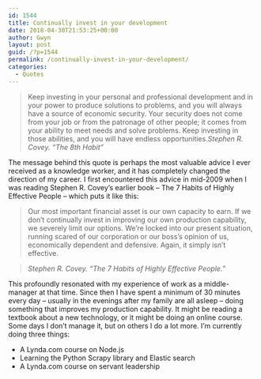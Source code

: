 ```yaml
---
id: 1544
title: Continually invest in your development
date: 2018-04-30T21:53:25+00:00
author: Gwyn
layout: post
guid: /?p=1544
permalink: /continually-invest-in-your-development/
categories:
  - Quotes
---
```

> Keep investing in your personal and professional development and in your power to produce solutions to problems, and you will always have a source of economic security. Your security does not come from your job or from the patronage of other people; it comes from your ability to meet needs and solve problems. Keep investing in those abilities, and you will have endless opportunities.<cite>Stephen R. Covey. &#8220;The 8th Habit&#8221;</cite>

The message behind this quote is perhaps the most valuable advice I ever received as a knowledge worker, and it has completely changed the direction of my career. I first encountered this advice in mid-2009 when I was reading Stephen R. Covey&#8217;s earlier book &#8211; The 7 Habits of Highly Effective People &#8211; which puts it like this:

> Our most important financial asset is our own capacity to earn. If we don’t continually invest in improving our own production capability, we severely limit our options. We’re locked into our present situation, running scared of our corporation or our boss’s opinion of us, economically dependent and defensive. Again, it simply isn’t effective.
  
> <cite>Stephen R. Covey. “The 7 Habits of Highly Effective People.”</cite>

This profoundly resonated with my experience of work as a middle-manager at that time. Since then I have spent a minimum of 30 minutes every day &#8211; usually in the evenings after my family are all asleep &#8211; doing something that improves my production capability. It might be reading a textbook about a new technology, or it might be doing an online course. Some days I don&#8217;t manage it, but on others I do a lot more. I&#8217;m currently doing three things:

  * A Lynda.com course on Node.js
  * Learning the Python Scrapy library and Elastic search
  * A Lynda.com course on servant leadership
